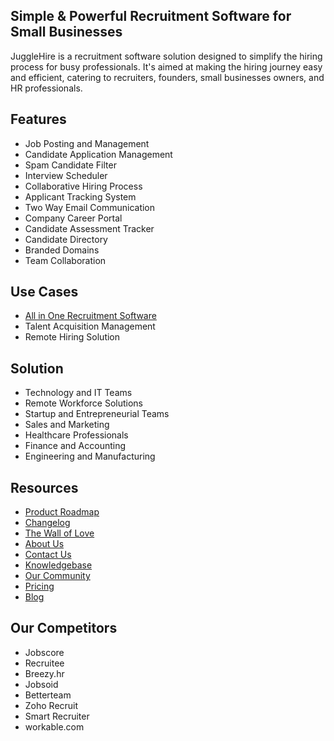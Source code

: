 ## Simple & Powerful Recruitment Software for Small Businesses
JuggleHire is a recruitment software solution designed to simplify the hiring process for busy professionals. It's aimed at making the hiring journey easy and efficient, catering to recruiters, founders, small businesses owners, and HR professionals.

## Features
- Job Posting and Management
- Candidate Application Management
- Spam Candidate Filter
- Interview Scheduler
- Collaborative Hiring Process
- Applicant Tracking System
- Two Way Email Communication
- Company Career Portal
- Candidate Assessment Tracker
- Candidate Directory
- Branded Domains
- Team Collaboration

## Use Cases
- <a href="https://www.jugglehire.com/recruitment-software-for-small-business-owner" target="_blank"> All in One Recruitment Software </a>
- Talent Acquisition Management
- Remote Hiring Solution

## Solution
- Technology and IT Teams
- Remote Workforce Solutions
- Startup and Entrepreneurial Teams
- Sales and Marketing
- Healthcare Professionals
- Finance and Accounting
- Engineering and Manufacturing

## Resources
- [Product Roadmap](https://jugglehire.com/roadmap)
- [Changelog](https://jugglehire.com/changelog)
- [The Wall of Love](https://jugglehire.com/wall-of-love)
- [About Us](https://jugglehire.com/about-us)
- [Contact Us](https://jugglehire.com/contact-us)
- [Knowledgebase](https://jugglehire.helpcenter.guide/)
- [Our Community](https://www.facebook.com/groups/jugglehire)
- [Pricing](https://jugglehire.com/pricing)
- [Blog](https://jugglehire.com/blog)


## Our Competitors
- Jobscore
- Recruitee
- Breezy.hr
- Jobsoid
- Betterteam
- Zoho Recruit
- Smart Recruiter
- workable.com
